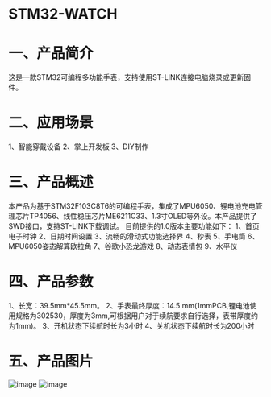 # STM32-WATCH

# 一、产品简介
这是一款STM32可编程多功能手表，支持使用ST-LINK连接电脑烧录或更新固件。

# 二、应用场景
1、智能穿戴设备
2、掌上开发板
3、DIY制作

# 三、产品概述
本产品为基于STM32F103C8T6的可编程手表，集成了MPU6050、锂电池充电管理芯片TP4056、线性稳压芯片ME6211C33、1.3寸OLED等外设。本产品提供了SWD接口，支持ST-LINK下载调试。
目前提供的1.0版本主要功能如下： 
1、首页电子时钟
2、日期时间设置
3、流畅的滑动式功能选择界
4、秒表
5、手电筒
6、MPU6050姿态解算欧拉角
7、谷歌小恐龙游戏
8、动态表情包
9、水平仪

# 四、产品参数
1、长宽：39.5mm*45.5mm。
2、手表最终厚度：14.5 mm(1mmPCB,锂电池使用规格为302530，厚度为3mm,可根据用户对于续航要求自行选择，表带厚度约为1mm)。
3、开机状态下续航时长为3小时
4、关机状态下续航时长为200小时

# 五、产品图片
![image](https://github.com/user-attachments/assets/2ec9c52e-5313-4099-a946-5c5f1a7ef5a0)
![image](https://github.com/user-attachments/assets/aae3aa13-4729-45b4-862a-ec5b7fd9736c)




